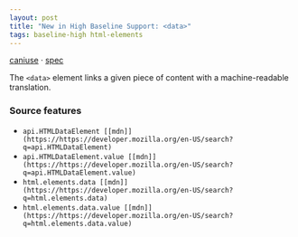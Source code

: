 ```yaml
---
layout: post
title: "New in High Baseline Support: <data>"
tags: baseline-high html-elements
---
```


[caniuse](https://caniuse.com/?search=data) · [spec](https://html.spec.whatwg.org/multipage/text-level-semantics.html#the-data-element)

The `<data>` element links a given piece of content with a machine-readable translation.

### Source features

- ``api.HTMLDataElement [[mdn]](https://https://developer.mozilla.org/en-US/search?q=api.HTMLDataElement)``
- ``api.HTMLDataElement.value [[mdn]](https://https://developer.mozilla.org/en-US/search?q=api.HTMLDataElement.value)``
- ``html.elements.data [[mdn]](https://https://developer.mozilla.org/en-US/search?q=html.elements.data)``
- ``html.elements.data.value [[mdn]](https://https://developer.mozilla.org/en-US/search?q=html.elements.data.value)``
